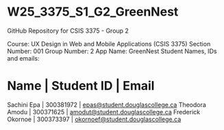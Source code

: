 # W25_3375_S1_G2_GreenNest
GitHub Repository for CSIS 3375 - Group 2

Course: UX Design in Web and Mobile Applications (CSIS 3375)
Section Number: 001
Group Number: 2 
App Name: GreenNest
Student Names, IDs and emails:

  Name	          |  Student ID	    |       Email
===============================================================
Sachini Epa	      |  300381972	    | epas@student.douglascollege.ca
Theodora Amodu	  |  300371625	    | amodut@student.douglascollege.ca
Frederick Okornoe |	 300373397      | okornoef@student.douglascollege.ca




